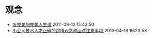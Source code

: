 # 观念
* [听完美的完美人生课](/2011/2011-09-12-wanmei-lecture),2011-09-12 15:43:50
* [小公司技术人才正确的跳槽观念和面试注意事项](/2013/2013-04-18-notice-tips-when-job-hopping),2013-04-18 16:23:53
